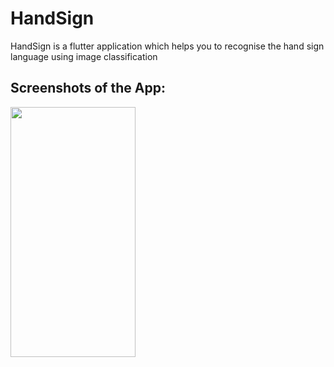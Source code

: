 # HandSign 
HandSign is a flutter application which helps you to recognise the hand sign language using image classification

## Screenshots of the App:  
<img src="https://user-images.githubusercontent.com/59571953/107137887-adcd5e80-6936-11eb-9ab3-a6aa14f12336.jpeg" width="200" height="400">
